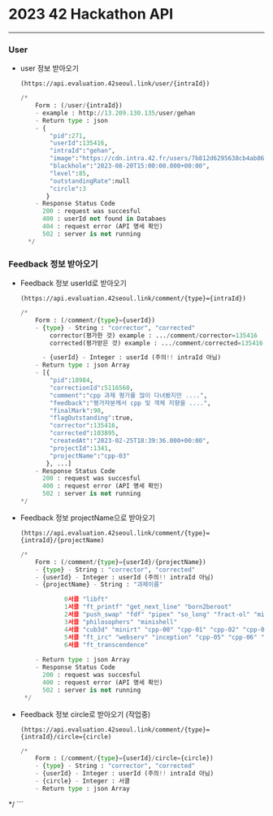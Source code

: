 # 2023 42 Hackathon API

---

### User

- user 정보 받아오기
    
    `(https://api.evaluation.42seoul.link/user/{intraId})`
    
    ```python
    /*
        Form : (/user/{intraId})
        - example : http://13.209.130.135/user/gehan
        - Return type : json
        - {
            "pid":271,
            "userId":135416,
            "intraId":"gehan",
            "image":"https://cdn.intra.42.fr/users/7b812d6295638cb4ab865e282a66ca82/small_gehan.jpg",
            "blackhole":"2023-08-20T15:00:00.000+00:00",
            "level":85,
            "outstandingRate":null
            "circle":3
    	   }
        - Response Status Code
          200 : request was succesful
          400 : userId not found in Databaes
          404 : request error (API 명세 확인)
          502 : server is not running
      */
    ```
    

### Feedback 정보 받아오기

- Feedback 정보 userId로 받아오기
    
    `(https://api.evaluation.42seoul.link/comment/{type}={intraId})`
    
    ```python
    /*
        Form : (/comment/{type}={userId})
        - {type} - String : "corrector", "corrected"
            corrector(평가한 것) example : .../comment/corrector=135416
            corrected(평가받은 것) example : .../comment/corrected=135416
   
          - {userId} - Integer : userId (주의!! intraId 아님)
        - Return type : json Array
        - [{
            "pid":18984,
            "correctionId":5116560,
            "comment":"cpp 과제 평가를 많이 다녀봤지만 ....",
            "feedback":"평가자분께서 cpp 및 객체 지향을 ....",
            "finalMark":90,
            "flagOutstanding":true,
            "corrector":135416,
            "corrected":103895,
            "createdAt":"2023-02-25T18:39:36.000+00:00",
            "projectId":1341,
            "projectName":"cpp-03"
           }, ...]
        - Response Status Code
          200 : request was succesful
          400 : request error (API 명세 확인)
          502 : server is not running
    */
    ```
    
- Feedback 정보 projectName으로 받아오기
    
    `(https://api.evaluation.42seoul.link/comment/{type}={intraId}/{projectName)`
    
    ```python
    /*
        Form : (/comment/{type}={userId}/{projectName})
        - {type} - String : "corrector", "corrected"
        - {userId} - Integer : userId (주의!! intraId 아님)
        - {projectName} - String : "과제이름"

                0서클 "libft"
                1서클 "ft_printf" "get_next_line" "born2beroot"
                2서클 "push_swap" "fdf" "pipex" "so_long" "fract-ol" "minitalk"
                3서클 "philosophers" "minishell"
                4서클 "cub3d" "minirt" "cpp-00" "cpp-01" "cpp-02" "cpp-03" "cpp-04" "net_practice"
                5서클 "ft_irc" "webserv" "inception" "cpp-05" "cpp-06" "cpp-07" "cpp-08" "cpp-module-09"
                6서클 "ft_transcendence"
                
        - Return type : json Array
        - Response Status Code
          200 : request was succesful
          400 : request error (API 명세 확인)
          502 : server is not running
     */
    ```
    
- Feedback 정보 circle로 받아오기 (작업중)
    
    `(https://api.evaluation.42seoul.link/comment/{type}={intraId}/circle={circle)`
    
    ```python
    /*
        Form : (/comment/{type}={userId}/circle={circle})
        - {type} - String : "corrector", "corrected"
        - {userId} - Integer : userId (주의!! intraId 아님)
        - {circle} - Integer : 서클
        - Return type : json Array
 */
    ```
